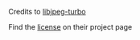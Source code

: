 Credits to [libjpeg-turbo](https://github.com/libjpeg-turbo/libjpeg-turbo) 

Find the [license](https://github.com/libjpeg-turbo/libjpeg-turbo/blob/master/LICENSE.md) on their project page
